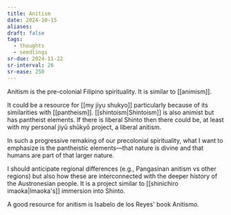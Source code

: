 ```yaml
---
title: Anitism
date: 2024-10-15
aliases: 
draft: false
tags:
  - thoughts
  - seedlings
sr-due: 2024-11-22
sr-interval: 26
sr-ease: 250
---
```

Anitism is the pre-colonial Filipino spirituality. It is similar to [[animism]].

It could be a resource for [[my jiyu shukyo]] particularly because of its similarities with [[pantheism]]. [[shintoism|Shintoism]] is also animist but has pantheist elements. If there is liberal Shinto then there could be, at least with my personal jiyū shūkyō project, a liberal anitism.

In such a progressive remaking of our precolonial spirituality, what I want to emphasize is the pantheistic elements—that nature is divine and that humans are part of that larger nature.

I should anticipate regional differences (e.g., Pangasinan anitism vs other regions) but also how these are interconnected with the deeper history of the Austronesian people. It is a project similar to [[shinichiro imaoka|Imaoka's]] immersion into Shinto.

A good resource for anitism is Isabelo de los Reyes' book Anitismo.